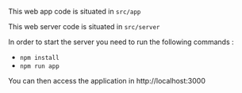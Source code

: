 This web app code is situated in `src/app`

This web server code is situated in `src/server`

In order to start the server you need to run the following commands : 

- `npm install`
- `npm run app`

You can then access the application in http://localhost:3000
